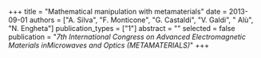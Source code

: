 +++
title = "Mathematical manipulation with metamaterials"
date = 2013-09-01
authors = ["A. Silva", "F. Monticone", "G. Castaldi", "V. Galdi", " Alù", "N. Engheta"]
publication_types = ["1"]
abstract = ""
selected = false
publication = "*7th International Congress on Advanced Electromagnetic Materials inMicrowaves and Optics (METAMATERIALS)*"
+++

